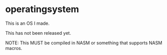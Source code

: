 # operatingsystem
This is an OS I made.

This has not been released yet.

NOTE: This MUST be compiled in NASM or something that supports NASM macros.
